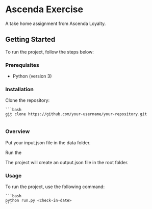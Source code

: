 # Ascenda Exercise
 A take home assignment from Ascenda Loyalty. 

## Getting Started

To run the project, follow the steps below:

### Prerequisites

- Python (version 3)

### Installation

Clone the repository:

    ```bash
    git clone https://github.com/your-username/your-repository.git
    ```

### Overview

Put your input.json file in the data folder.

Run the 

The project will create an output.json file in the root folder. 


### Usage

To run the project, use the following command:

    ```bash
    python run.py <check-in-date>
    ```
